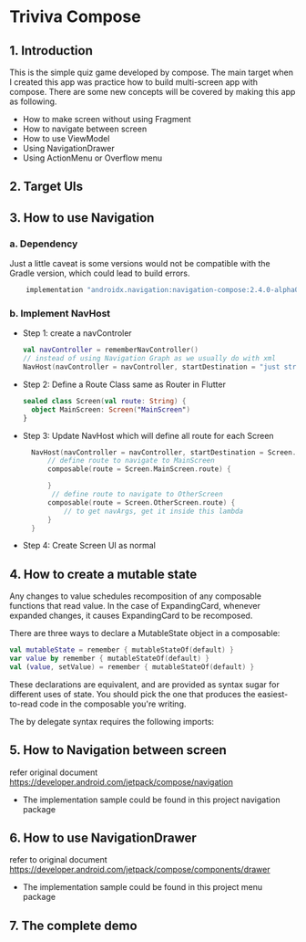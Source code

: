 # Triviva Compose

## 1. Introduction
This is the simple quiz game developed by compose.
The main target when I created this app was practice how to build multi-screen app with compose.
There are some new concepts will be covered by making this app as following.
* How to make screen without using Fragment
* How to navigate between screen
* How to use ViewModel
* Using NavigationDrawer
* Using ActionMenu or Overflow menu

## 2. Target UIs

## 3. How to use Navigation
### a. Dependency
  Just a little caveat is some versions would not be compatible with the Gradle version, which could lead to build errors.
```groovy
    implementation "androidx.navigation:navigation-compose:2.4.0-alpha04"
```
### b. Implement NavHost
* Step 1: create a navControler
  ```kotlin
  val navController = rememberNavController()
  // instead of using Navigation Graph as we usually do with xml
  NavHost(navController = navController, startDestination = "just string")
  ```
* Step 2: Define a Route Class same as Router in Flutter
  ```kotlin
  sealed class Screen(val route: String) {
    object MainScreen: Screen("MainScreen")
  }
  ```
* Step 3: Update NavHost which will define all route for each Screen
  ```kotlin
    NavHost(navController = navController, startDestination = Screen.MainScreen.route) {
        // define route to navigate to MainScreen
        composable(route = Screen.MainScreen.route) {

        }
         // define route to navigate to OtherScreen
        composable(route = Screen.OtherScreen.route) {
            // to get navArgs, get it inside this lambda
        }
    }

  ```
* Step 4: Create Screen UI as normal

## 4. How to create a mutable state
Any changes to value schedules recomposition of any composable functions that read value. In the case of ExpandingCard, whenever expanded changes, it causes ExpandingCard to be recomposed.

There are three ways to declare a MutableState object in a composable:
```kotlin
val mutableState = remember { mutableStateOf(default) }
var value by remember { mutableStateOf(default) }
val (value, setValue) = remember { mutableStateOf(default) }
```
These declarations are equivalent, and are provided as syntax sugar for different uses of state. You should pick the one that produces the easiest-to-read code in the composable you're writing.

The by delegate syntax requires the following imports:

## 5. How to Navigation between screen
refer original document
https://developer.android.com/jetpack/compose/navigation
* The implementation sample could be found in this project navigation package
## 6. How to use NavigationDrawer
refer to original document
https://developer.android.com/jetpack/compose/components/drawer
* The implementation sample could be found in this project menu package

## 7. The complete demo

